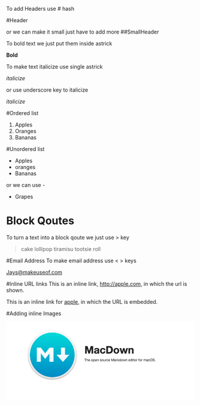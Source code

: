 To add Headers use # hash 

#Header

or we can make it small just have to add more
##SmallHeader

To bold text we just put them inside astrick 

**Bold**

To make text italicize use single astrick 

*italicize*

or use underscore key to italicize

_italicize_

#Ordered list 
1. Apples
2. Oranges
3. Bananas

#Unordered list

* Apples
* oranges 
* Bananas

or we can use -

- Grapes 

# Block Qoutes

To turn a text into a block qoute we just use > key 

> cake lollipop tiramisu tootsie roll

#Email Address
To make email address use < > keys 

<Jays@makeuseof.com>

#Inline URL links
This is an inline link, <http://apple.com>, in which the url is shown.


This is an inline link for [apple](http://apple.com.au), in which the URL is embedded.
 
#Adding inline Images 

![Udacity Self Driving Car](MacDown.png)




